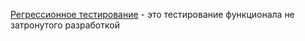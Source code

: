 [Регрессионное тестирование](<../Типы тестирования/5-Тестирование изменений.md>) - это тестирование функционала не затронутого разработкой
